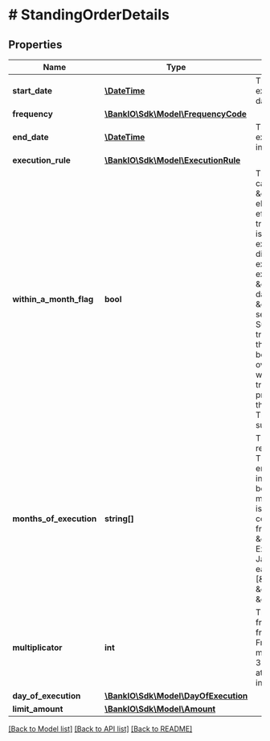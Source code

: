 # # StandingOrderDetails

## Properties

Name | Type | Description | Notes
------------ | ------------- | ------------- | -------------
**start_date** | [**\DateTime**](\DateTime.md) | The first applicable day of execution starting from this date is the first payment. | 
**frequency** | [**\BankIO\Sdk\Model\FrequencyCode**](FrequencyCode.md) |  | 
**end_date** | [**\DateTime**](\DateTime.md) | The last applicable day of execution. If not given, it is an infinite standing order. | [optional] 
**execution_rule** | [**\BankIO\Sdk\Model\ExecutionRule**](ExecutionRule.md) |  | [optional] 
**within_a_month_flag** | **bool** | This element is only used in case of frequency equals \&quot;monthly\&quot;.  If this element equals false it has no effect. If this element equals true, then the execution rule is overruled if the day of execution would fall into a different month using the execution rule.  Example: executionRule equals \&quot;preceding\&quot;, dayOfExecution equals \&quot;02\&quot; and the second of a month is a Sunday.  In this case, the transaction date would be on the last day of the month before.  This would be overruled if withinAMonthFlag equals true and the payment is processed on Monday the third of the Month. Remark: This attribute is rarely supported in the market. | [optional] 
**months_of_execution** | **string[]** | The format is following the regular expression \\d{1,2}.  The array is restricted to 11 entries.  The values contained in the array entries shall all be different and the maximum value of one entry is 12. This attribute is contained if and only if the frequency equals \&quot;MonthlyVariable\&quot;. Example: An execution on January, April and October each year is addressed by [\&quot;1\&quot;, \&quot;4\&quot;, \&quot;10\&quot;]. | [optional] 
**multiplicator** | **int** | This is multiplying the given frequency resulting the exact frequency, e.g. Frequency&#x3D;weekly and multiplicator&#x3D;3 means every 3 weeks. Remark: This attribute is rarely supported in the market. | [optional] 
**day_of_execution** | [**\BankIO\Sdk\Model\DayOfExecution**](DayOfExecution.md) |  | [optional] 
**limit_amount** | [**\BankIO\Sdk\Model\Amount**](Amount.md) |  | [optional] 

[[Back to Model list]](../../README.md#documentation-for-models) [[Back to API list]](../../README.md#documentation-for-api-endpoints) [[Back to README]](../../README.md)


